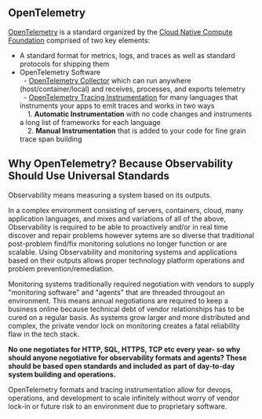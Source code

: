 ## OpenTelemetry

[OpenTelemetry](http://www.opentelemetry.io) is a standard organized by the [Cloud Native Compute Foundation](https://www.cncf.io/) comprised of two key elements:  
- A standard format for metrics, logs, and traces as well as standard protocols for shipping them  
- OpenTelemetry Software  
&nbsp;&nbsp;- [OpenTelemetry Collector](https://opentelemetry.io/docs/collector/) which can run anywhere (host/container/local) and receives, processes, and exports telemetry  
&nbsp;&nbsp;- [OpenTelemetry Tracing Instrumentation](https://opentelemetry.io/docs/instrumentation/) for many languages that instruments your apps to emit traces and works in two ways    
&nbsp;&nbsp;&nbsp;&nbsp;1. **Automatic Instrumentation** with no code changes and instruments a long list of frameworks for each language  
&nbsp;&nbsp;&nbsp;&nbsp;2. **Manual Instrumentation** that is added to your code for fine grain trace span building  

## Why OpenTelemetry? Because Observability Should Use Universal Standards

Observability means measuring a system based on its outputs.  

In a complex environment consisting of servers, containers, cloud, many application languages, and mixes and variations of all of the above, Observability is required to be able to proactively and/or in real time discover and repair problems however sytems are so diverse that traditional post-problem find/fix monitoring solutions no longer function or are scalable. Using Observability and monitoring systems and applications based on their outputs allows proper technology platform operations and problem prevention/remediation.  

Monitoring systems traditionally required negotiation with vendors to supply "monitoring software" and "agents" that are threaded througout an environment. This means annual negotiations are required to keep a business online because technical debt of vendor relationships has to be cured on a regular basis. As systems grow larger and more distributed and complex, the private vendor lock on monitoring creates a fatal reliability flaw in the tech stack.  

**No one negotiates for HTTP, SQL, HTTPS, TCP etc every year- so why should anyone negotiative for observability formats and agents? These should be based open standards and included as part of day-to-day system building and operations.**  

OpenTelemetry formats and tracing instrumentation allow for devops, operations, and development to scale infinitely without worry of vendor lock-in or future risk to an environment due to proprietary software.
